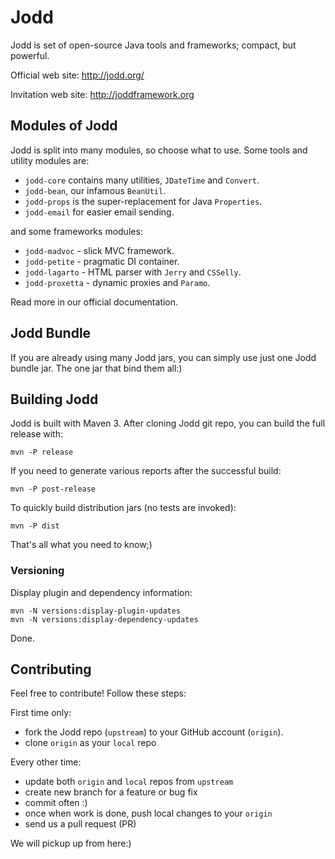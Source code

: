 Jodd
====

Jodd is set of open-source Java tools and frameworks; compact, but powerful.

Official web site: http://jodd.org/

Invitation web site: http://joddframework.org


## Modules of Jodd

Jodd is split into many modules, so choose what to use.
Some tools and utility modules are:

+ `jodd-core` contains many utilities, `JDateTime` and `Convert`.
+ `jodd-bean`, our infamous `BeanUtil`.
+ `jodd-props` is the super-replacement for Java `Properties`.
+ `jodd-email` for easier email sending.

and some frameworks modules:

+ `jodd-madvoc` - slick MVC framework.
+ `jodd-petite` - pragmatic DI container.
+ `jodd-lagarto` - HTML parser with `Jerry` and `CSSelly`.
+ `jodd-proxetta` - dynamic proxies and `Paramo`.

Read more in our official documentation.


## Jodd Bundle

If you are already using many Jodd jars, you can simply
use just one Jodd bundle jar. The one jar that bind them all:)


## Building Jodd

Jodd is built with Maven 3. After cloning Jodd git repo,
you can build the full release with:

    mvn -P release

If you need to generate various reports after the successful build:

    mvn -P post-release

To quickly build distribution jars (no tests are invoked):

    mvn -P dist

That's all what you need to know;)

### Versioning

Display plugin and dependency information:

    mvn -N versions:display-plugin-updates
    mvn -N versions:display-dependency-updates

Done.

## Contributing

Feel free to contribute! Follow these steps:

First time only:
+ fork the Jodd repo (`upstream`) to your GitHub account (`origin`).
+ clone `origin` as your `local` repo

Every other time:
+ update both `origin` and `local` repos from `upstream`
+ create new branch for a feature or bug fix
+ commit often :)
+ once when work is done, push local changes to your `origin`
+ send us a pull request (PR)

We will pickup up from here:)
